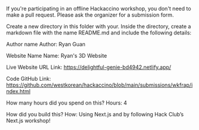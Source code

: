 If you're participating in an offline Hackaccino workshop, you don't need to make a pull request. Please ask the organizer for a submission form.

Create a new directory in this folder with your. Inside the directory, create a markdown file with the name README.md and include the following details:

Author name
Author: Ryan Guan

Website Name
Name: Ryan's 3D Website

Live Website URL
Link: https://delightful-genie-bd4942.netlify.app/

Code
GitHub Link: https://github.com/westkorean/hackaccino/blob/main/submissions/wkfrap/index.html

How many hours did you spend on this?
Hours: 4

How did you build this?
How: Using Next.js and by following Hack Club’s Next.js workshop!

